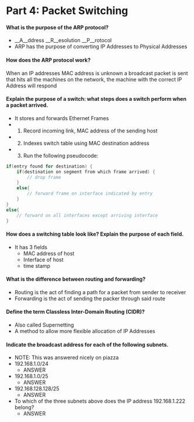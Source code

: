 # Part 4: Packet Switching
#### What is the purpose of the ARP protocol?
* __A__ddress __R__esolution __P__rotocol
* ARP has the purpose of converting IP Addresses to Physical Addresses

#### How does the ARP protocol work?
 When an IP addresses MAC address is unknown a broadcast packet is sent that hits all the machines on the network, the machine with the correct IP Address will respond

####  Explain the purpose of a switch: what steps does a switch perform when a packet arrived.
* It stores and forwards Ethernet Frames
* 1. Record incoming link, MAC address of the sending host
* 2. Indexes switch table using MAC destination address
* 3. Run the following pseudocode:
```c
if(entry found for destination) {
    if(destination on segment from which frame arrived) {
        // drop frame
    }
    else{
        // forward frame on interface indicated by entry
    }
}
else{
    // forward on all interfaces except arriving interface
}
```  


####  How does a switching table look like? Explain the purpose of each field.
* It has 3 fields
    * MAC address of host
    * Interface of host
    * time stamp

#### What is the difference between routing and forwarding?
* Routing is the act of finding a path for a packet from sender to receiver
* Forwarding is the act of sending the packer through said route

####  Define the term Classless Inter-Domain Routing (CIDR)?
* Also called Supernetting
* A method to allow more flexible allocation of IP Addresses

#### Indicate the broadcast address for each of the following subnets.
* NOTE: This was answered nicely on piazza
* 192.168.1.0/24
    * ANSWER
* 192.168.1.0/25
    * ANSWER
* 192.168.128.128/25
    * ANSWER
* To which of the three subnets above does the IP address 192.168.1.222 belong?
    * ANSWER